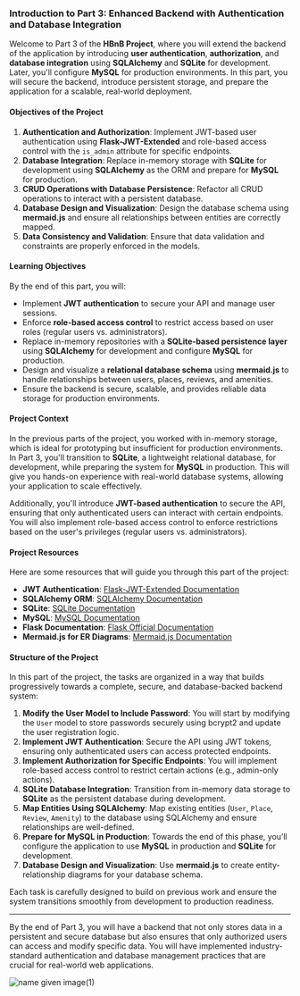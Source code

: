 ### Introduction to Part 3: Enhanced Backend with Authentication and Database Integration

Welcome to Part 3 of the **HBnB Project**, where you will extend the backend of the application by introducing **user authentication**, **authorization**, and **database integration** using **SQLAlchemy** and **SQLite** for development. Later, you'll configure **MySQL** for production environments. In this part, you will secure the backend, introduce persistent storage, and prepare the application for a scalable, real-world deployment.

#### Objectives of the Project
1. **Authentication and Authorization**: Implement JWT-based user authentication using **Flask-JWT-Extended** and role-based access control with the `is_admin` attribute for specific endpoints.
2. **Database Integration**: Replace in-memory storage with **SQLite** for development using **SQLAlchemy** as the ORM and prepare for **MySQL** for production.
3. **CRUD Operations with Database Persistence**: Refactor all CRUD operations to interact with a persistent database.
4. **Database Design and Visualization**: Design the database schema using **mermaid.js** and ensure all relationships between entities are correctly mapped.
5. **Data Consistency and Validation**: Ensure that data validation and constraints are properly enforced in the models.

#### Learning Objectives
By the end of this part, you will:
- Implement **JWT authentication** to secure your API and manage user sessions.
- Enforce **role-based access control** to restrict access based on user roles (regular users vs. administrators).
- Replace in-memory repositories with a **SQLite-based persistence layer** using **SQLAlchemy** for development and configure **MySQL** for production.
- Design and visualize a **relational database schema** using **mermaid.js** to handle relationships between users, places, reviews, and amenities.
- Ensure the backend is secure, scalable, and provides reliable data storage for production environments.

#### Project Context
In the previous parts of the project, you worked with in-memory storage, which is ideal for prototyping but insufficient for production environments. In Part 3, you'll transition to **SQLite**, a lightweight relational database, for development, while preparing the system for **MySQL** in production. This will give you hands-on experience with real-world database systems, allowing your application to scale effectively.

Additionally, you'll introduce **JWT-based authentication** to secure the API, ensuring that only authenticated users can interact with certain endpoints. You will also implement role-based access control to enforce restrictions based on the user's privileges (regular users vs. administrators).

#### Project Resources
Here are some resources that will guide you through this part of the project:
- **JWT Authentication**: [Flask-JWT-Extended Documentation](https://flask-jwt-extended.readthedocs.io/en/stable/)
- **SQLAlchemy ORM**: [SQLAlchemy Documentation](https://docs.sqlalchemy.org/en/20/)
- **SQLite**: [SQLite Documentation](https://sqlite.org/docs.html)
- **MySQL**: [MySQL Documentation](https://dev.mysql.com/doc/)
- **Flask Documentation**: [Flask Official Documentation](https://flask.palletsprojects.com/en/2.0.x/)
- **Mermaid.js for ER Diagrams**: [Mermaid.js Documentation](https://mermaid-js.github.io/mermaid/#/)

#### Structure of the Project
In this part of the project, the tasks are organized in a way that builds progressively towards a complete, secure, and database-backed backend system:

1. **Modify the User Model to Include Password**: You will start by modifying the `User` model to store passwords securely using bcrypt2 and update the user registration logic.
2. **Implement JWT Authentication**: Secure the API using JWT tokens, ensuring only authenticated users can access protected endpoints.
3. **Implement Authorization for Specific Endpoints**: You will implement role-based access control to restrict certain actions (e.g., admin-only actions).
4. **SQLite Database Integration**: Transition from in-memory data storage to **SQLite** as the persistent database during development.
5. **Map Entities Using SQLAlchemy**: Map existing entities (`User`, `Place`, `Review`, `Amenity`) to the database using SQLAlchemy and ensure relationships are well-defined.
6. **Prepare for MySQL in Production**: Towards the end of this phase, you’ll configure the application to use **MySQL** in production and **SQLite** for development.
7. **Database Design and Visualization**: Use **mermaid.js** to create entity-relationship diagrams for your database schema.

Each task is carefully designed to build on previous work and ensure the system transitions smoothly from development to production readiness.

---

By the end of Part 3, you will have a backend that not only stores data in a persistent and secure database but also ensures that only authorized users can access and modify specific data. You will have implemented industry-standard authentication and database management practices that are crucial for real-world web applications.


![name given image(1)](https://files.slack.com/files-tmb/T0423U1MW21-F08JB7MMR6D-5a32b6ceb4/untitled_diagram-2025-03-17-105644_720.png)
